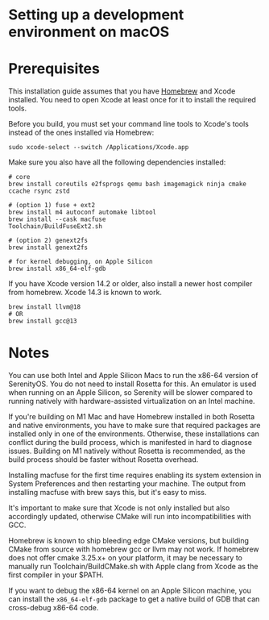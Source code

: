# Setting up a development environment on macOS

# Prerequisites

This installation guide assumes that you have [Homebrew](https://brew.sh) and Xcode installed. You need to open Xcode at least once for it to install the required tools.

Before you build, you must set your command line tools to Xcode's tools instead of the ones installed via Homebrew:

```console
sudo xcode-select --switch /Applications/Xcode.app
```

Make sure you also have all the following dependencies installed:

```console
# core
brew install coreutils e2fsprogs qemu bash imagemagick ninja cmake ccache rsync zstd

# (option 1) fuse + ext2
brew install m4 autoconf automake libtool
brew install --cask macfuse
Toolchain/BuildFuseExt2.sh

# (option 2) genext2fs
brew install genext2fs

# for kernel debugging, on Apple Silicon
brew install x86_64-elf-gdb
```

If you have Xcode version 14.2 or older, also install a newer host compiler from homebrew. Xcode 14.3 is known to work.

```console
brew install llvm@18
# OR
brew install gcc@13
```

# Notes

You can use both Intel and Apple Silicon Macs to run the x86-64 version of SerenityOS. You do not
need to install Rosetta for this. An emulator is used when running on an Apple Silicon, so Serenity
will be slower compared to running natively with hardware-assisted virtualization on an Intel machine.

If you're building on M1 Mac and have Homebrew installed in both Rosetta and native environments,
you have to make sure that required packages are installed only in one of the environments. Otherwise,
these installations can conflict during the build process, which is manifested in hard to diagnose issues.
Building on M1 natively without Rosetta is recommended, as the build process should be faster without Rosetta
overhead.

Installing macfuse for the first time requires enabling its system extension in System Preferences and then restarting your machine. The output from installing macfuse with brew says this, but it's easy to miss.

It's important to make sure that Xcode is not only installed but also accordingly updated, otherwise CMake will run into incompatibilities with GCC.

Homebrew is known to ship bleeding edge CMake versions, but building CMake from source with homebrew
gcc or llvm may not work. If homebrew does not offer cmake 3.25.x+ on your platform, it may be necessary
to manually run Toolchain/BuildCMake.sh with Apple clang from Xcode as the first compiler in your $PATH.

If you want to debug the x86-64 kernel on an Apple Silicon machine, you can install the `x86_64-elf-gdb`
package to get a native build of GDB that can cross-debug x86-64 code.
